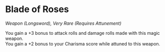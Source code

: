 # Blade of Roses
*Weapon (Longsword), Very Rare (Requires Attunement)*

You gain a +3 bonus to attack rolls and damage rolls made with this magic weapon.  
You gain a +2 bonus to your Charisma score while attuned to this weapon.